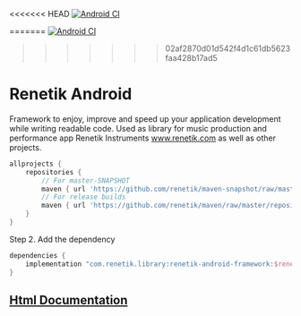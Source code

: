 <<<<<<< HEAD
[![Android CI](https://github.com/renetik/renetik-android/actions/workflows/android.yml/badge.svg)](https://github.com/renetik/renetik-android/actions/workflows/android.yml)

=======
[![Android CI](https://github.com/renetik/renetik-android/workflows/Android%20CI/badge.svg)](https://github.com/renetik/renetik-android/actions/workflows/android.yml)
>>>>>>> 02af2870d01d542f4d1c61db5623faa428b17ad5
# Renetik Android

Framework to enjoy, improve and speed up your application development while writing readable code.
Used as library for music production and performance app Renetik Instruments www.renetik.com as well
as other projects.

```gradle
allprojects {
    repositories {
        // For master-SNAPSHOT
        maven { url 'https://github.com/renetik/maven-snapshot/raw/master/repository' }
        // For release builds
        maven { url 'https://github.com/renetik/maven/raw/master/repository' }
    }
}
```

Step 2. Add the dependency

```gradle
dependencies {
    implementation "com.renetik.library:renetik-android-framework:$renetik_android_version"
}
```

## [Html Documentation](https://renetik.github.io/renetik-android/)
